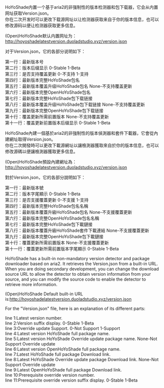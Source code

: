 HoYoShade内置一个基于aria2的非强制性的版本检测器和包下载器，它会从内置网址获取Version.json。  
你在二次开发时可以更改下载源网址以让检测器获取来自于你的版本信息，也可以修改源码以便让检测器获取更多信息。  

(Open)HoYoShade默认内置网址为：http://hoyoshadelatestversion.duoladstudio.xyz/version.json

对于Version.json，它的各部分说明如下：  

第一行：最新版本号  
第二行：版本后缀显示 0-Stable 1-Beta  
第三行：是否支持覆盖更新 0-不支持 1-支持  
第四行：最新版本完整HoYoShade包名  
第五行：最新版本覆盖升级HoYoShade包名 None-不支持覆盖更新  
第六行：最新版本完整OpenHoYoShade包名  
第七行：最新版本完整HoYoShade包下载链接  
第八行：最新版本覆盖升级HoYoShade包下载链接 None-不支持覆盖更新  
第九行：最新版本完整OpenHoYoShade包下载链接  
第十行：覆盖更新所需前置版本 None-不支持覆盖更新  
第十一行：覆盖更新前置版本后缀显示 0-Stable 1-Beta  

HoYoShade內建一個基於aria2的非強制性的版本偵測器和套件下載器，它會從內建網址取得Version.json。  
你在二次開發時可以更改下載源網址以讓檢測器獲取來自於你的版本信息，也可以修改源碼以便讓檢測器獲取更多信息。  

(Open)HoYoShade預設內建網址為：http://hoyoshadelatestversion.duoladstudio.xyz/version.json

對於Version.json，它的各部分說明如下：  

第一行：最新版本號  
第二行：版本字尾顯示 0-Stable 1-Beta  
第三行：是否支援覆蓋更新 0-不支援 1-支持  
第四行：最新版本完整HoYoShade包名名稱  
第五行：最新版本覆蓋升級HoYoShade包名 None-不支援覆蓋更新  
第六行：最新版本完整OpenHoYoShade包名名稱  
第七行：最新版本完整HoYoShade包下載鏈接  
第八行：最新版本覆蓋升級HoYoShade套件下載連結 None-不支援覆蓋更新  
第九行：最新版本完整OpenHoYoShade包下載鏈接  
第十行：覆蓋更新所需前置版本 None-不支援覆蓋更新  
第十一行：覆蓋更新所需前置版本字尾顯示 0-Stable 1-Beta  

HoYoShade has a built-in non-mandatory version detector and package downloader based on aria2. It retrieves the Version.json from a built-in URL.    
When you are doing secondary development, you can change the download source URL to allow the detector to obtain version information from your source, and you can modify the source code to enable the detector to retrieve more information.  

(Open)HoYoShade Default built-in URL is:http://hoyoshadelatestversion.duoladstudio.xyz/version.json

For the "Version.json" file, here is an explanation of its different parts:  

line 1:Latest version number.  
line 2:Version suffix display. 0-Stable 1-Beta  
line 3:Override update Support. 0-Not Support 1-Support  
line 4:Latest version HoYoShade full package name.  
line 5:Latest version HoYoShade Override update package name. None-Not Support Override update  
line 6:Latest version OpenHoYoShade full package name.  
line 7:Latest HoYoShade full package Download link.  
line 8:Latest HoYoShade Override update package Download link. None-Not Support Override update  
line 9:Latest OpenHoYoShade full package Download link.  
line 10:Prerequisite override version number.  
line 11:Prerequisite override version suffix display. 0-Stable 1-Beta  
